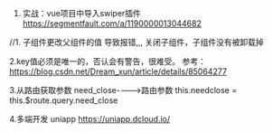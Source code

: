 1. 实战：vue项目中导入swiper插件
https://segmentfault.com/a/1190000013044682


//1.  子组件更改父组件的值 导致报错,,,   关闭子组件，子组件没有被卸载掉

2.key值必须是唯一的，否认会有警告，很难受。  参考： https://blog.csdn.net/Dream_xun/article/details/85064277

3.从路由获取参数  need_close---->路由参数
this.needclose = this.$route.query.need_close


4.多端开发 uniapp https://uniapp.dcloud.io/
